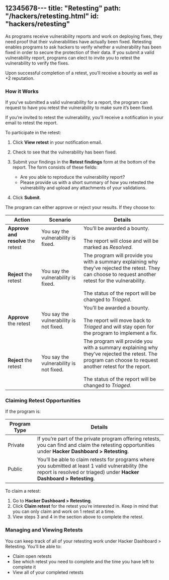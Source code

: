 12345678---
title: "Retesting"
path: "/hackers/retesting.html"
id: "hackers/retesting"
---

As programs receive vulnerability reports and work on deploying fixes, they need proof that their vulnerabilities have actually been fixed. Retesting enables programs to ask hackers to verify whether a vulnerability has been fixed in order to secure the protection of their data. If you submit a valid vulnerability report, programs can elect to invite you to retest the vulnerability to verify the fixes.

Upon successful completion of a retest, you’ll receive a bounty as well as +2 reputation.

### How it Works

If you’ve submitted a valid vulnerability for a report, the program can request to have you retest the vulnerability to make sure it’s been fixed.

If you’re invited to retest the vulnerability, you’ll receive a notification in your email to retest the report.

To participate in the retest:

1. Click **View retest** in your notification email.
2. Check to see that the vulnerability has been fixed.
3. Submit your findings in the **Retest findings** form at the bottom of the report. The form consists of these fields:
     * Are you able to reproduce the vulnerability report?
     * Please provide us with a short summary of how you retested the vulnerability and upload any attachments of your validations.

4. Click **Submit**.

The program can either approve or reject your results. If they choose to:

Action | Scenario | Details
------ | -------- | -------
**Approve and resolve** the retest | You say the vulnerability is fixed. | You’ll be awarded a bounty. <br><br>The report will close and will be marked as *Resolved*.
**Reject** the retest | You say the vulnerability is fixed. | The program will provide you with a summary explaining why they’ve rejected the retest. They can choose to request another retest for the vulnerability. <br><br>The status of the report will be changed to *Triaged*.
**Approve** the retest | You say the vulnerability is not fixed. | You’ll be awarded a bounty. <br><br>The report will move back to *Triaged* and will stay open for the program to implement a fix.
**Reject** the retest | You say the vulnerability is not fixed. | The program will provide you with a summary explaining why they’ve rejected the retest. The program can choose to request another retest for the report. <br><br>The status of the report will be changed to *Triaged*.

### Claiming Retest Opportunities
If the program is:

Program Type | Details
------------ | --------
Private | If you’re part of the private program offering retests, you can find and claim the retesting opportunities under **Hacker Dashboard > Retesting**.
Public | You’ll be able to claim retests for programs where you submitted at least 1 valid vulnerability (the report is resolved or triaged) under **Hacker Dashboard > Retesting**.

To claim a retest:
1. Go to **Hacker Dashboard > Retesting**.
2. Click **Claim retest** for the retest you’re interested in. Keep in mind that you can only claim and work on 1 retest at a time. 
3. View steps 3 and 4 in the section above to complete the retest.

### Managing and Viewing Retests
You can keep track of all of your retesting work under Hacker Dashboard > Retesting. You’ll be able to:
* Claim open retests
* See which retest you need to complete and the time you have left to complete it
* View all of your completed retests

